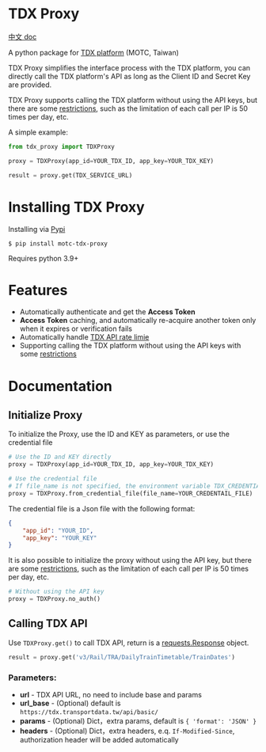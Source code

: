 # TDX Proxy

[中文 doc](https://github.com/chihsuanwu/tdx-proxy/blob/main/README.md)

A python package for [TDX platform](https://tdx.transportdata.tw/) (MOTC, Taiwan)

TDX Proxy simplifies the interface process with the TDX platform, you can directly call the TDX platform's API as long as the Client ID and Secret Key are provided.

TDX Proxy supports calling the TDX platform without using the API keys, but there are some [restrictions](https://tdx.transportdata.tw/api-service/swagger), such as the limitation of each call per IP is 50 times per day, etc.

A simple example:

```python
from tdx_proxy import TDXProxy

proxy = TDXProxy(app_id=YOUR_TDX_ID, app_key=YOUR_TDX_KEY)

result = proxy.get(TDX_SERVICE_URL)
```

# Installing TDX Proxy

Installing via [Pypi](https://pypi.org/project/motc-tdx-proxy/)

```console
$ pip install motc-tdx-proxy
```

Requires python 3.9+

# Features

- Automatically authenticate and get the **Access Token**
- **Access Token** caching, and automatically re-acquire another token only when it expires or verification fails
- Automatically handle [TDX API rate limie](https://github.com/tdxmotc/SampleCode#api%E4%BD%BF%E7%94%A8%E6%AC%A1%E6%95%B8%E9%99%90%E5%88%B6)
- Supporting calling the TDX platform without using the API keys with some [restrictions](https://tdx.transportdata.tw/api-service/swagger)

# Documentation

## Initialize Proxy

To initialize the Proxy, use the ID and KEY as parameters, or use the credential file

```python
# Use the ID and KEY directly
proxy = TDXProxy(app_id=YOUR_TDX_ID, app_key=YOUR_TDX_KEY)

# Use the credential file
# If file_name is not specified, the environment variable TDX_CREDENTIALS_FILE will be used by default
proxy = TDXProxy.from_credential_file(file_name=YOUR_CREDENTAIL_FILE)
```

The credential file is a Json file with the following format:
```json
{
    "app_id": "YOUR_ID",
    "app_key": "YOUR_KEY"
}
```

It is also possible to initialize the proxy without using the API key, but there are some [restrictions](https://tdx.transportdata.tw/api-service/swagger),
such as the limitation of each call per IP is 50 times per day, etc.

```python
# Without using the API key
proxy = TDXProxy.no_auth()
```

## Calling TDX API

Use `TDXProxy.get()` to call TDX API, return is a [requests.Response](https://requests.readthedocs.io/en/latest/api/#requests.Response) object.

```python
result = proxy.get('v3/Rail/TRA/DailyTrainTimetable/TrainDates')
```

### **Parameters:**
- **url** - TDX API URL, no need to include base and params
- **url_base** - (Optional) default is `https://tdx.transportdata.tw/api/basic/`
- **params** - (Optional) Dict，extra params, default is `{ 'format': 'JSON' }`
- **headers** - (Optional) Dict，extra headers, e.q. `If-Modified-Since`, authorization header will be added automatically